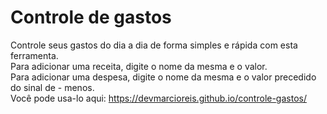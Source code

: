 # Controle de gastos
Controle seus gastos do dia a dia de forma simples e rápida com esta ferramenta.<br>
Para adicionar uma receita, digite o nome da mesma e o valor.<br>
Para adicionar uma despesa, digite o nome da mesma e o valor precedido do sinal de - menos.<br>
Você pode usa-lo aqui: https://devmarcioreis.github.io/controle-gastos/
